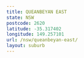 ```yaml
---
title: QUEANBEYAN EAST
state: NSW
postcode: 2620
latitude: -35.317402
longitude: 149.257101
url: /nsw/queanbeyan-east/
layout: suburb
---
```

